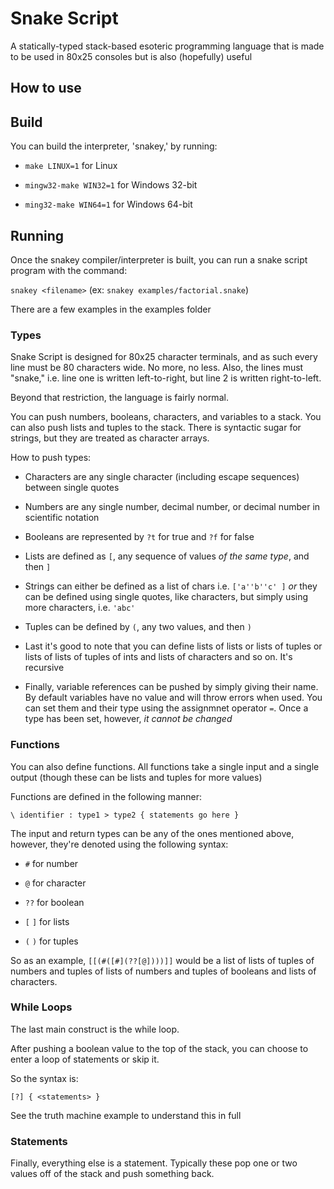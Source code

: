 # Snake Script

A statically-typed stack-based esoteric programming language that is made to be used in 80x25 consoles but is also (hopefully) useful

## How to use

## Build

You can build the interpreter, 'snakey,' by running:

 * `make LINUX=1` for Linux
 
 * `mingw32-make WIN32=1` for Windows 32-bit
 
 * `ming32-make WIN64=1` for Windows 64-bit

## Running

Once the snakey compiler/interpreter is built, you can run a snake script program with the command:

`snakey <filename>` (ex: `snakey examples/factorial.snake`)

There are a few examples in the examples folder

### Types

Snake Script is designed for 80x25 character terminals, and as such every line must be 80 characters wide. No more, no less. Also, the lines must "snake," i.e. line one is written left-to-right, but line 2 is written right-to-left.

Beyond that restriction, the language is fairly normal.

You can push numbers, booleans, characters, and variables to a stack. You can also push lists and tuples to the stack. There is syntactic sugar for strings, but they are treated as character arrays.

How to push types:

 * Characters are any single character (including escape sequences) between single quotes
 
 * Numbers are any single number, decimal number, or decimal number in scientific notation
 
 * Booleans are represented by `?t` for true and `?f` for false
 
 * Lists are defined as `[`, any sequence of values *of the same type*, and then `]`
 
 * Strings can either be defined as a list of chars i.e. `['a''b''c' ]` *or* they can be defined using single quotes, like characters, but simply using more characters, i.e. `'abc'`
 
 * Tuples can be defined by `(`, any two values, and then `)`
 
 * Last it's good to note that you can define lists of lists or lists of tuples or lists of lists of tuples of ints and lists of characters and so on. It's recursive
 
 * Finally, variable references can be pushed by simply giving their name. By default variables have no value and will throw errors when used. You can set them and their type using the assignmnet operator `=`. Once a type has been set, however, *it cannot be changed*

### Functions

You can also define functions. All functions take a single input and a single output (though these can be lists and tuples for more values)

Functions are defined in the following manner:

`\ identifier : type1 > type2 { statements go here }`

The input and return types can be any of the ones mentioned above, however, they're denoted using the following syntax:

 * `#` for number
 
 * `@` for character
 
 * `??` for boolean
 
 * `[` `]` for lists
 
 * `(` `)` for tuples
 
So as an example, `[[(#([#](??[@])))]]` would be a list of lists of tuples of numbers and tuples of lists of numbers and tuples of booleans and lists of characters.

### While Loops

The last main construct is the while loop.

After pushing a boolean value to the top of the stack, you can choose to enter a loop of statements or skip it.

So the syntax is:

`[?] { <statements> }`

See the truth machine example to understand this in full

### Statements

Finally, everything else is a statement. Typically these pop one or two values off of the stack and push something back.


